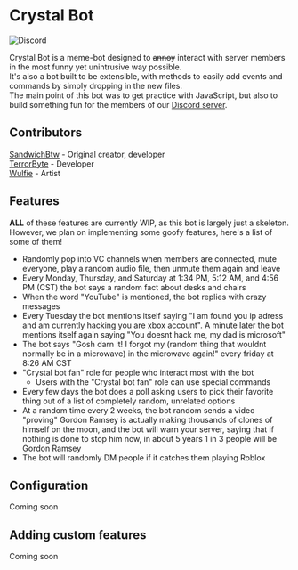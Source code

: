 # Crystal Bot
![Discord](https://img.shields.io/discord/1112124724990984292?logo=discord&label=Join%20the%20Discord&color=cornflowerblue&link=https%3A%2F%2Fdiscord.com%2Finvite%2Fc58f4Rsx7n)

Crystal Bot is a meme-bot designed to ~~annoy~~ interact with server members in the most funny yet unintrusive way possible.<br />
It's also a bot built to be extensible, with methods to easily add events and commands by simply dropping in the new files.<br />
The main point of this bot was to get practice with JavaScript, but also to build something fun for the members of our [Discord server](https://discord.gg/c58f4Rsx7n).

## Contributors
[SandwichBtw](https://github.com/sandwichbtw) - Original creator, developer<br />
[TerrorByte](https://github.com/natereprogle) - Developer<br />
[Wulfie](https://www.youtube.com/@WulfieYT) - Artist<br />

## Features
__ALL__ of these features are currently WIP, as this bot is largely just a skeleton. However, we plan on implementing some goofy features, here's a list of some of them!

- Randomly pop into VC channels when members are connected, mute everyone, play a random audio file, then unmute them again and leave
- Every Monday, Thursday, and Saturday at 1:34 PM, 5:12 AM, and 4:56 PM (CST) the bot says a random fact about desks and chairs
- When the word "YouTube" is mentioned, the bot replies with crazy messages
- Every Tuesday the bot mentions itself saying "I am found you ip adress and am currently hacking you are xbox account". A minute later the bot mentions itself again saying "You doesnt hack me, my dad is microsoft"
- The bot says "Gosh darn it! I forgot my (random thing that wouldnt normally be in a microwave) in the microwave again!" every friday at 8:26 AM CST
- "Crystal bot fan" role for people who interact most with the bot
    - Users with the "Crystal bot fan" role can use special commands
- Every few days the bot does a poll asking users to pick their favorite thing out of a list of completely random, unrelated options
- At a random time every 2 weeks, the bot random sends a video "proving" Gordon Ramsey is actually making thousands of clones of himself on the moon, and the bot will warn your server, saying that if nothing is done to stop him now, in about 5 years 1 in 3 people will be Gordon Ramsey
- The bot will randomly DM people if it catches them playing Roblox

## Configuration
Coming soon

## Adding custom features
Coming soon
